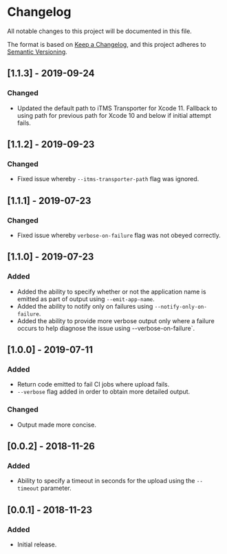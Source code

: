 # Changelog
All notable changes to this project will be documented in this file.

The format is based on [Keep a Changelog](https://keepachangelog.com/en/1.0.0/),
and this project adheres to [Semantic Versioning](https://semver.org/spec/v2.0.0.html).

## [1.1.3] - 2019-09-24
### Changed
- Updated the default path to iTMS Transporter for Xcode 11. Fallback to using path for previous path for Xcode 10 and below if initial attempt fails.

## [1.1.2] - 2019-09-23
### Changed
- Fixed issue whereby `‌--itms-transporter-path` flag was ignored.

## [1.1.1] - 2019-07-23
### Changed
- Fixed issue whereby `verbose-on-failure` flag was not obeyed correctly.

## [1.1.0] - 2019-07-23
### Added
- Added the ability to specify whether or not the application name is emitted as part of output using `--emit-app-name`.
- Added the ability to notify only on failures using `--notify-only-on-failure`.
- Added the ability to provide more verbose output only where a failure occurs to help diagnose the issue using --verbose-on-failure`.

## [1.0.0] - 2019-07-11
### Added
- Return code emitted to fail CI jobs where upload fails.
- `--verbose` flag added in order to obtain more detailed output.

### Changed
- Output made more concise.

## [0.0.2] - 2018-11-26
### Added
- Ability to specify a timeout in seconds for the upload using the `--timeout` parameter.

## [0.0.1] - 2018-11-23

### Added
- Initial release.